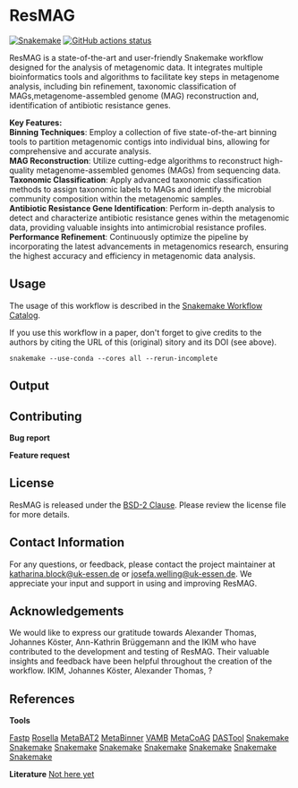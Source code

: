 # ResMAG

[![Snakemake](https://img.shields.io/badge/snakemake-≥6.3.0-brightgreen.svg)](https://snakemake.github.io)
[![GitHub actions status](https://github.com/<owner>/<repo>/workflows/Tests/badge.svg?branch=main)](https://github.com/<owner>/<repo>/actions?query=branch%3Amain+workflow%3ATests)


ResMAG is a state-of-the-art and user-friendly Snakemake workflow designed for the analysis of metagenomic data. It integrates multiple bioinformatics tools and algorithms to facilitate key steps in metagenome analysis, including bin refinement, taxonomic classification of MAGs,metagenome-assembled genome (MAG) reconstruction and, identification of antibiotic resistance genes.<br />

**Key Features:**<br />
**Binning Techniques**: Employ a collection of five state-of-the-art binning tools to partition metagenomic contigs into individual bins, allowing for comprehensive and accurate analysis.<br />
**MAG Reconstruction**: Utilize cutting-edge algorithms to reconstruct high-quality metagenome-assembled genomes (MAGs) from sequencing data.<br />
**Taxonomic Classification**: Apply advanced taxonomic classification methods to assign taxonomic labels to MAGs and identify the microbial community composition within the metagenomic samples.<br />
**Antibiotic Resistance Gene Identification**: Perform in-depth analysis to detect and characterize antibiotic resistance genes within the metagenomic data, providing valuable insights into antimicrobial resistance profiles.<br />
**Performance Refinement**: Continuously optimize the pipeline by incorporating the latest advancements in metagenomics research, ensuring the highest accuracy and efficiency in metagenomic data analysis.<br />


## Usage

The usage of this workflow is described in the [Snakemake Workflow Catalog](https://snakemake.github.io/snakemake-workflow-catalog/?usage=<owner>%2F<repo>).

If you use this workflow in a paper, don't forget to give credits to the authors by citing the URL of this (original) <repo>sitory and its DOI (see above).

```snakemake --use-conda --cores all --rerun-incomplete```


## Output

## Contributing

**Bug report**

**Feature request**

## License

ResMAG is released under the [BSD-2 Clause](https://www.open-xchange.com/hubfs/2_Clause_BSD_License.pdf?hsLang=en). Please review the license file for more details.

## Contact Information

For any questions, or feedback, please contact the project maintainer at katharina.block@uk-essen.de or josefa.welling@uk-essen.de. We appreciate your input and support in using and improving ResMAG.

## Acknowledgements

We would like to express our gratitude towards Alexander Thomas, Johannes Köster, Ann-Kathrin Brüggemann and the IKIM who have contributed to the development and testing of ResMAG. Their valuable insights and feedback have been helpful throughout the creation of the workflow.
IKIM, Johannes Köster, Alexander Thomas, ?

## References

**Tools**

[Fastp](https://snakemake.github.io)
[Rosella](https://snakemake.github.io)
[MetaBAT2](https://snakemake.github.io)
[MetaBinner](https://snakemake.github.io)
[VAMB](https://snakemake.github.io)
[MetaCoAG](https://snakemake.github.io)
[DASTool](https://snakemake.github.io)
[Snakemake](https://snakemake.github.io)
[Snakemake](https://snakemake.github.io)
[Snakemake](https://snakemake.github.io)
[Snakemake](https://snakemake.github.io)
[Snakemake](https://snakemake.github.io)
[Snakemake](https://snakemake.github.io)
[Snakemake](https://snakemake.github.io)
[Snakemake](https://snakemake.github.io)


**Literature**
[Not here yet](https://www.lipsum.com/feed/html)